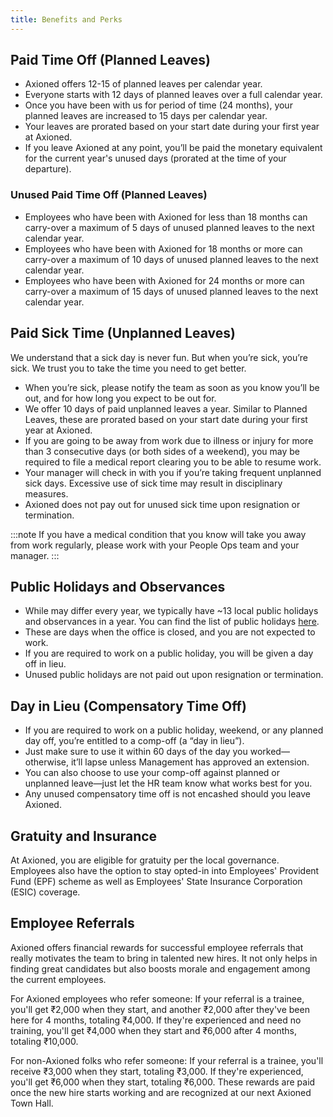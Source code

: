 ```yaml
---
title: Benefits and Perks
---
```


## Paid Time Off (Planned Leaves)

- Axioned offers 12-15 of planned leaves per calendar year.
- Everyone starts with 12 days of planned leaves over a full calendar year.
- Once you have been with us for period of time (24 months), your planned leaves are increased to 15 days per calendar year.
- Your leaves are prorated based on your start date during your first year at Axioned.
- If you leave Axioned at any point, you’ll be paid the monetary equivalent for the current year's unused days (prorated at the time of your departure).

### Unused Paid Time Off (Planned Leaves)

- Employees who have been with Axioned for less than 18 months can carry-over a maximum of 5 days of unused planned leaves to the next calendar year.
- Employees who have been with Axioned for 18 months or more can carry-over a maximum of 10 days of unused planned leaves to the next calendar year.
- Employees who have been with Axioned for 24 months or more can carry-over a maximum of 15 days of unused planned leaves to the next calendar year.

## Paid Sick Time (Unplanned Leaves)

We understand that a sick day is never fun. But when you’re sick, you’re sick. We trust you to take the time you need to get better.

- When you’re sick, please notify the team as soon as you know you’ll be out, and for how long you expect to be out for.
- We offer 10 days of paid unplanned leaves a year. Similar to Planned Leaves, these are prorated based on your start date during your first year at Axioned.
- If you are going to be away from work due to illness or injury for more than 3 consecutive days (or both sides of a weekend), you may be required to file a medical report clearing you to be able to resume work.
- Your manager will check in with you if you’re taking frequent unplanned sick days. Excessive use of sick time may result in disciplinary measures.
- Axioned does not pay out for unused sick time upon resignation or termination.

:::note
If you have a medical condition that you know will take you away from work regularly, please work with your People Ops team and your manager.
:::

## Public Holidays and Observances

- While may differ every year, we typically have ~13 local public holidays and observances in a year. You can find the list of public holidays [here](/docs/Work/holidays).
- These are days when the office is closed, and you are not expected to work.
- If you are required to work on a public holiday, you will be given a day off in lieu.
- Unused public holidays are not paid out upon resignation or termination.

## Day in Lieu (Compensatory Time Off)

- If you are required to work on a public holiday, weekend, or any planned day off, you’re entitled to a comp-off (a “day in lieu”).
- Just make sure to use it within 60 days of the day you worked—otherwise, it’ll lapse unless Management has approved an extension.
- You can also choose to use your comp-off against planned or unplanned leave—just let the HR team know what works best for you.
- Any unused compensatory time off is not encashed should you leave Axioned.

## Gratuity and Insurance

At Axioned, you are eligible for gratuity per the local governance. Employees also have the option to stay opted-in into Employees' Provident Fund (EPF) scheme as well as Employees' State Insurance Corporation (ESIC) coverage.

## Employee Referrals

Axioned offers financial rewards for successful employee referrals that really motivates the team to bring in talented new hires. It not only helps in finding great candidates but also boosts morale and engagement among the current employees.

For Axioned employees who refer someone: If your referral is a trainee, you'll get ₹2,000 when they start, and another ₹2,000 after they've been here for 4 months, totaling ₹4,000. If they're experienced and need no training, you'll get ₹4,000 when they start and ₹6,000 after 4 months, totaling ₹10,000.

For non-Axioned folks who refer someone: If your referral is a trainee, you'll receive ₹3,000 when they start, totaling ₹3,000. If they're experienced, you'll get ₹6,000 when they start, totaling ₹6,000. These rewards are paid once the new hire starts working and are recognized at our next Axioned Town Hall.
